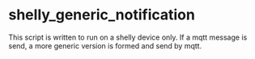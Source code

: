 # shelly_generic_notification
This script is written to run on a shelly device only. If a mqtt message is send, a more generic version is formed and send by mqtt.
